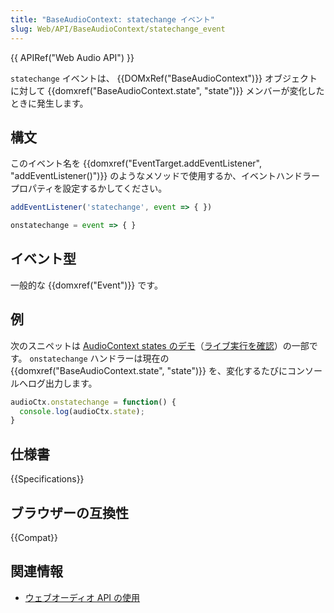 ```yaml
---
title: "BaseAudioContext: statechange イベント"
slug: Web/API/BaseAudioContext/statechange_event
---
```


{{ APIRef("Web Audio API") }}

`statechange` イベントは、 {{DOMxRef("BaseAudioContext")}} オブジェクトに対して {{domxref("BaseAudioContext.state", "state")}} メンバーが変化したときに発生します。

## 構文

このイベント名を {{domxref("EventTarget.addEventListener", "addEventListener()")}} のようなメソッドで使用するか、イベントハンドラープロパティを設定するかしてください。

```js
addEventListener('statechange', event => { })

onstatechange = event => { }
```

## イベント型

一般的な {{domxref("Event")}} です。

## 例

次のスニペットは [AudioContext states のデモ](https://github.com/mdn/webaudio-examples)（[ライブ実行を確認](https://mdn.github.io/webaudio-examples/audiocontext-states/)）の一部です。 `onstatechange` ハンドラーは現在の {{domxref("BaseAudioContext.state", "state")}} を、変化するたびにコンソールへログ出力します。

```js
audioCtx.onstatechange = function() {
  console.log(audioCtx.state);
}
```

## 仕様書

{{Specifications}}

## ブラウザーの互換性

{{Compat}}

## 関連情報

- [ウェブオーディオ API の使用](/ja/docs/Web/API/Web_Audio_API/Using_Web_Audio_API)
